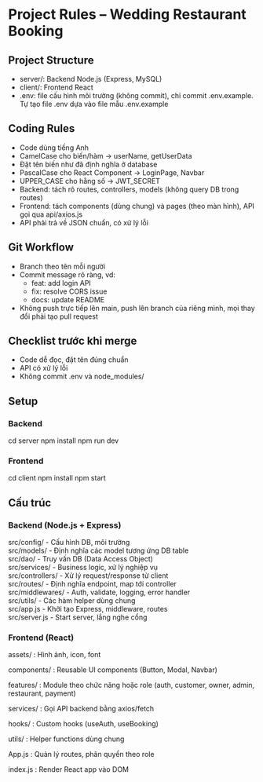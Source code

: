 # Project Rules – Wedding Restaurant Booking

## Project Structure
- server/: Backend Node.js (Express, MySQL)
- client/: Frontend React
- .env: file cấu hình môi trường (không commit), chỉ commit .env.example. Tự tạo file .env dựa vào file mẫu .env.example

## Coding Rules
- Code dùng tiếng Anh
- CamelCase cho biến/hàm → userName, getUserData
- Đặt tên biến như đã định nghĩa ở database
- PascalCase cho React Component → LoginPage, Navbar
- UPPER_CASE cho hằng số → JWT_SECRET
- Backend: tách rõ routes, controllers, models (không query DB trong routes)
- Frontend: tách components (dùng chung) và pages (theo màn hình), API gọi qua api/axios.js
- API phải trả về JSON chuẩn, có xử lý lỗi

## Git Workflow
- Branch theo tên mỗi người
- Commit message rõ ràng, vd:
  - feat: add login API
  - fix: resolve CORS issue
  - docs: update README
- Không push trực tiếp lên main, push lên branch của riêng mình, mọi thay đổi phải tạo pull request

## Checklist trước khi merge
- Code dễ đọc, đặt tên đúng chuẩn
- API có xử lý lỗi
- Không commit .env và node_modules/

## Setup
### Backend
cd server
npm install
npm run dev

### Frontend
cd client
npm install
npm start

## Cấu trúc
### Backend (Node.js + Express)

src/config/       - Cấu hình DB, môi trường  
src/models/       - Định nghĩa các model tương ứng DB table  
src/dao/          - Truy vấn DB (Data Access Object)  
src/services/     - Business logic, xử lý nghiệp vụ  
src/controllers/  - Xử lý request/response từ client  
src/routes/       - Định nghĩa endpoint, map tới controller  
src/middlewares/  - Auth, validate, logging, error handler  
src/utils/        - Các hàm helper dùng chung  
src/app.js        - Khởi tạo Express, middleware, routes  
src/server.js     - Start server, lắng nghe cổng  

### Frontend (React)
assets/ : Hình ảnh, icon, font

components/ : Reusable UI components (Button, Modal, Navbar)

features/ : Module theo chức năng hoặc role (auth, customer, owner, admin, restaurant, payment)

services/ : Gọi API backend bằng axios/fetch

hooks/ : Custom hooks (useAuth, useBooking)

utils/ : Helper functions dùng chung

App.js : Quản lý routes, phân quyền theo role

index.js : Render React app vào DOM
